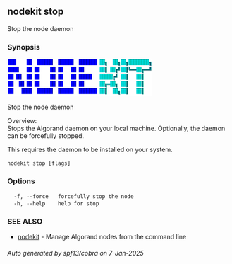 ## nodekit stop

Stop the node daemon

### Synopsis

                                                                                                  
<img alt="Terminal Render" src="/assets/nodekit.png" width="65%">                                           
                                                                                                  
                                                                                                  
Stop the node daemon                                                                              
                                                                                                  
Overview:                                                                                         
Stops the Algorand daemon on your local machine. Optionally, the daemon can be forcefully stopped.
                                                                                                  
This requires the daemon to be installed on your system.                                          

```
nodekit stop [flags]
```

### Options

```
  -f, --force   forcefully stop the node
  -h, --help    help for stop
```

### SEE ALSO

* [nodekit](/README.md)	 - Manage Algorand nodes from the command line

###### Auto generated by spf13/cobra on 7-Jan-2025
